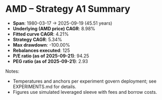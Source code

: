 # AMD – Strategy A1 Summary

- **Span**: 1980-03-17 → 2025-09-19 (45.51 years)
- **Underlying (AMD price) CAGR**: 8.98%
- **Fitted curve CAGR**: 4.21%
- **Strategy CAGR**: 5.34%
- **Max drawdown**: -100.00%
- **Rebalances executed**: 125
- **P/E ratio (as of 2025-09-21)**: 94.25
- **PEG ratio (as of 2025-09-21)**: 2.93

Notes:

- Temperatures and anchors per experiment govern deployment; see EXPERIMENTS.md for details.
- Figures use simulated leveraged sleeve with fees and borrow costs.

